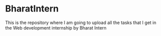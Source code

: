 # BharatIntern
This is the repository where I am going to upload all the tasks that I get in the Web development internship by Bharat Intern
